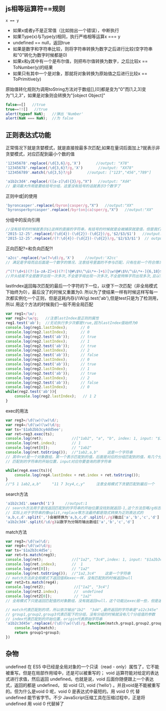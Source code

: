 ## js相等运算符==规则
`x == y`
- 如果x或者y不是正常值（比如抛出一个错误），中断执行
- 如果Type(x)与Type(y)相同，执行严格相等运算x === y
- undefined == null，返回true
- 如果是数字和字符串比较，则将字符串转换为数字之后进行比较(空字符串和"0"转化为数字时候都是0)
- 如果x和y其中有一个是布尔值，则把布尔值转换为数字，之后比较x == ToNumber(y)的结果
- 如果只有其中一个是对象，那就将对象转换为原始值之后进行比较x == ToPrimitive(y)

原始值转化规则为调用toString方法对于数组[],[0]都是变为"0"而[1,2,3]变为"1,2,3"，如果是对象则会转换为"[object Object]"
``` js
false==[]   //true
true==!![]   //true
alert(typeof NaN);   //弹出 'Number'
alert(NaN === NaN);  //为 false
```

## 正则表达式功能

正常情况下就是贪婪模式，就是直接按最多次匹配,如果在量词后面加上?就表示非贪婪模式，对应匹配到最小个数的值
``` js
'12345678'.replace(/\d{3,6}/g,'X')       //output: "X78"
'12345678'.replace(/\d{3,6}?/g,'X')       //output: "XX78"
'123456789'.match(/\d{3,5}?/g)       //output: ["123","456","789"]

'a1b2c3d4'.replace(/([a-z]\d){3}/g,"X")   //output: "Xd4"
// 量词最大作用是要给括号分组，这里没有括号的话就表示3个数字了
```

正则中或|的使用
``` js
'byroncasper'.replace(/byron|casper/g,"X")   //output:"XX"
'byronsperbyrcasper'.replace(/byr(on|ca)sper/g,"X")   //output:"XX"
```

分组中的反向引用
``` js
//没有括号的时候就表示$1这样的直接的字符串，有括号的时候就是会被捕获就是值，但是我们也可以在分组后面加?:就可以不被捕获
'2015-12-25'.replace(/(\d{4})-(\d{2})-(\d{2})/g,'$2/$3/$1')   //output:12/25/2015
'2015-12-25'.replace(/(?:\d{4})-(\d{2})-(\d{2})/g,'$2/$3/$1')  // output:25/$3/12
```

正向匹配?=和负向匹配?!
``` js
'a2cc'.replace(/\w(?=\d)/g,'X')     //output:'X2cc'
// 满足是字母而且后面是一个数字的情况，注意括号里面的不参与匹配，只有在前一个符合情况下才看匹配的那个后面是否符合

/^(?!\d+$)(?![a-zA-Z]+$)(?![!@#\$%\^\&\*+-]+$)[\w!@#\$%\^\&\*+-]{6,18}$/g
//开头结尾不全是数字出现一次多次,不全是字母出现一次多次,不全是特殊字符出现多次,且以字母数字特殊字符开头结尾的6到18位
```

lastIndex返回每次匹配的最后一个字符的下一位，以便下一次匹配（非全局模式下始终为0），最后没了的时候又重置为0.
所以为了使结果一样有时候这样写每一次都实例化一个正则，但是这耗内存(/\W/g).test('ab'),但是test只是为了检测用，所以
用这个方法的时候我们一般不用全局匹配
``` js
var reg1=/\w/;
var reg2=/\w/g;   //注意lastIndex是正则的属性
reg1.test('ab');  //无论执行多少次都是true,因为lastIndex值始终为0
console.log(reg1.lastIndex);      // 0
console.log(reg2.lastIndex);      // 0
console.log(reg2.test('ab'));     // true
console.log(reg2.lastIndex);      // 1
console.log(reg2.test('ab'));     // true
console.log(reg2.lastIndex);      // 2
console.log(reg2.test('ab'));     // false
console.log(reg2.lastIndex);      // 0
console.log(reg2.test('ab'));     // true
console.log(reg2.lastIndex);      // 1
console.log(reg2.test('ab'));     // true
console.log(reg2.lastIndex);      // 2
console.log(reg2.test('ab'));     // false
console.log(reg2.lastIndex);      // 0
while(reg2.test('ab')){
    console.log(reg2.lastIndex);   // 1 2
}
```

exec的用法
``` js
var reg3=/\d(\w)(\w)\d/;
var reg4=/\d(\w)(\w)\d/g;
var ts='$1ab2bb3cy4dd5ee';
var ret=reg3.exec(ts);
console.log(ret);             //["1ab2", "a", "b", index: 1, input: "$1ab2bb3cy4dd5ee"]
console.log(ret.index);       // 1
console.log(ret[0]);          // "1ab2"
console.log(ret.toString());  //"1ab2,a,b"    这是一个字符串
// 其中ret是一个对象数组，第一个表示匹配到的值，后面是对应的分组匹配到的值，有几个分组，就有几个这个值，index值对应
// 匹配到的字符串的开始位置，input对应你要查询的原字符串

while(reg4.exec(ts)){
    console.log(reg4.lastIndex + ret.index + ret.toString());
}
//"5 1 1ab2,a,b"     "11 7 3cy4,c,y"     注意全局模式下贪婪匹配到最后一个
```

search方法
``` js
'a1b2c3d1'.search('1')     //output:1
// search方法用于查找返回匹配到的字符串的开始位置没找到就返回-1,这个方法忽略/g标志
// 实际上对于字符串的像split,replace等方法最终都是隐式转换为正则表达式的
'a,b,c,d'.split(',')会被转换为'a,b,c,d'.split(/,/g)输出['a','b','c','d']
'a1b2c3d4'.split(/\d/g)以数字为分隔符输出数组['a','b','c','d']
```

match方法
``` js
var reg3=/\d(\w)\d/;
var reg4=/\d(\w)\d/g;
var ts='$1a2b3c4d5e';
var ret=ts.match(reg3);
console.log(ret);             //["1a2", "3c4",index: 1, input: "$1a2b3c4d5e"]
console.log(ret.index);       //  1
console.log(ret[0]);          // "1a2"
console.log(ret.toString());  //"1a2,3c4"    这是一个字符串
// match方法非全局模式下返回值和exec一样，没有匹配到的时候返回null
var ret2=ts.match(reg4);
console.log(ret2);             //["1a2", "3c4"]
console.log(ret2.index);       //  undefined
console.log(ret2[0]);          // "1a2"
// 全局模式下只是返回匹配值的对象数组，没有就返回null，这个功能比exec弱一些，但是速度快一些

// match代表匹配到的项，所以依次输出"1b2"  "3d4",最终返回的字符串是"a12c345e"
// group1,group2,group3代表匹配下的分组，没有分组的时候就没有几个分组值的参数
// index代表匹配到的开始位置，origin代表原始字符串
'a1b2c3d45e'.replace(/(\d)(\w)(\d)/g,function(match,group1,group2,group3,index,origin){
    console.log(match);
    return group1+group3;
})
```

## 杂物
undefined 在 ES5 中已经是全局对象的一个只读（read - only）属性了，它不能被重写。但是在局部作用域中，还是可以被重写的；
void 运算符能对给定的表达式进行求值，然后返回 undefined。也就是说，void 后面你随便跟上一个表达式，返回的都是 undefined，
如 void (2), void (‘hello’) 。并且void是不能被重写的。但为什么是void 0 呢，void 0 是表达式中最短的。用 void 0 代
替 undefined 能节省字节。不少 JavaScript压缩工具在压缩过程中，正是将 undefined 用 void 0 代替掉了










